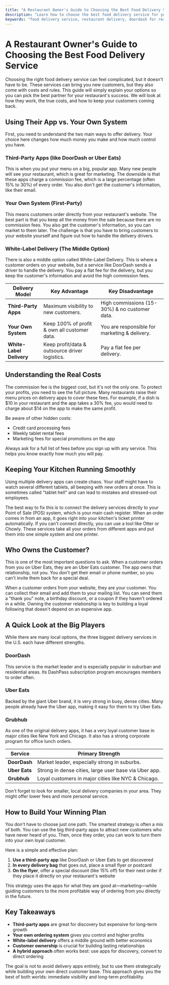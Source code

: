 ```yaml
---
title: "A Restaurant Owner's Guide to Choosing the Best Food Delivery Service"
description: "Learn how to choose the best food delivery service for your restaurant. This guide explains third-party apps, direct ordering, costs, and customer ownership."
keywords: "food delivery service, restaurant delivery, doordash for restaurants, uber eats for restaurants, commission-free ordering"
---
```


# A Restaurant Owner's Guide to Choosing the Best Food Delivery Service

Choosing the right food delivery service can feel complicated, but it doesn't have to be. These services can bring you new customers, but they also come with costs and rules. This guide will simply explain your options so you can pick the best partner for your restaurant's success. We will look at how they work, the true costs, and how to keep your customers coming back.

## Using Their App vs. Your Own System

First, you need to understand the two main ways to offer delivery. Your choice here changes how much money you make and how much control you have.

### Third-Party Apps (like DoorDash or Uber Eats)

This is when you put your menu on a big, popular app. Many new people will see your restaurant, which is great for marketing. The downside is that these apps charge a commission fee, which is a large percentage (often 15% to 30%) of every order. You also don't get the customer's information, like their email.

### Your Own System (First-Party)

This means customers order directly from your restaurant's website. The best part is that you keep all the money from the sale because there are no commission fees. You also get the customer's information, so you can market to them later. The challenge is that you have to bring customers to your website yourself and figure out how to handle the delivery drivers.

### White-Label Delivery (The Middle Option)

There is also a middle option called White-Label Delivery. This is where a customer orders on your website, but a service like DoorDash sends a driver to handle the delivery. You pay a flat fee for the delivery, but you keep the customer's information and avoid the high commission fees.

| Delivery Model         | Key Advantage                                  | Key Disadvantage                                |
| ---------------------- | ---------------------------------------------- | ----------------------------------------------- |
| **Third-Party Apps**   | Maximum visibility to new customers.           | High commissions (15-30%) & no customer data.   |
| **Your Own System**    | Keep 100% of profit & own all customer data.   | You are responsible for marketing & delivery.   |
| **White-Label Delivery** | Keep profit/data & outsource driver logistics. | Pay a flat fee per delivery.                    |

## Understanding the Real Costs

The commission fee is the biggest cost, but it's not the only one. To protect your profits, you need to see the full picture. Many restaurants raise their menu prices on delivery apps to cover these fees. For example, if a dish is $10 in your restaurant and the app takes a 30% fee, you would need to charge about $14 on the app to make the same profit.

Be aware of other hidden costs:

- Credit card processing fees
- Weekly tablet rental fees
- Marketing fees for special promotions on the app

Always ask for a full list of fees before you sign up with any service. This helps you know exactly how much you will pay.

## Keeping Your Kitchen Running Smoothly

Using multiple delivery apps can create chaos. Your staff might have to watch several different tablets, all beeping with new orders at once. This is sometimes called "tablet hell" and can lead to mistakes and stressed-out employees.

The best way to fix this is to connect the delivery services directly to your Point of Sale (POS) system, which is your main cash register. When an order comes in from an app, it goes right into your kitchen's ticket printer automatically. If you can't connect directly, you can use a tool like Otter or Chowly. These services take all your orders from different apps and put them into one simple system and one printer.

## Who Owns the Customer?

This is one of the most important questions to ask. When a customer orders from you on Uber Eats, they are an Uber Eats customer. The app owns that relationship, not you. You don't get their email or phone number, so you can't invite them back for a special deal.

When a customer orders from your website, they are your customer. You can collect their email and add them to your mailing list. You can send them a "thank you" note, a birthday discount, or a coupon if they haven't ordered in a while. Owning the customer relationship is key to building a loyal following that doesn't depend on an expensive app.

## A Quick Look at the Big Players

While there are many local options, the three biggest delivery services in the U.S. each have different strengths.

### DoorDash
This service is the market leader and is especially popular in suburban and residential areas. Its DashPass subscription program encourages members to order often.

### Uber Eats
Backed by the giant Uber brand, it is very strong in busy, dense cities. Many people already have the Uber app, making it easy for them to try Uber Eats.

### Grubhub
As one of the original delivery apps, it has a very loyal customer base in major cities like New York and Chicago. It also has a strong corporate program for office lunch orders.

| Service     | Primary Strength                                      |
| ----------- | ----------------------------------------------------- |
| **DoorDash**  | Market leader, especially strong in suburbs.          |
| **Uber Eats** | Strong in dense cities, large user base via Uber app. |
| **Grubhub**   | Loyal customers in major cities like NYC & Chicago.   |

Don't forget to look for smaller, local delivery companies in your area. They might offer lower fees and more personal service.

## How to Build Your Winning Plan

You don't have to choose just one path. The smartest strategy is often a mix of both. You can use the big third-party apps to attract new customers who have never heard of you. Then, once they order, you can work to turn them into your own loyal customer.

Here is a simple and effective plan:

1. **Use a third-party app** like DoorDash or Uber Eats to get discovered
2. **In every delivery bag** that goes out, place a small flyer or postcard
3. **On the flyer**, offer a special discount (like 15% off) for their next order if they place it directly on your restaurant's website

This strategy uses the apps for what they are good at—marketing—while guiding customers to the more profitable way of ordering from you directly in the future.

## Key Takeaways

- **Third-party apps** are great for discovery but expensive for long-term growth
- **Your own ordering system** gives you control and higher profits
- **White-label delivery** offers a middle ground with better economics
- **Customer ownership** is crucial for building lasting relationships
- **A hybrid approach** often works best: use apps for discovery, convert to direct ordering

The goal is not to avoid delivery apps entirely, but to use them strategically while building your own direct customer base. This approach gives you the best of both worlds: immediate visibility and long-term profitability.
